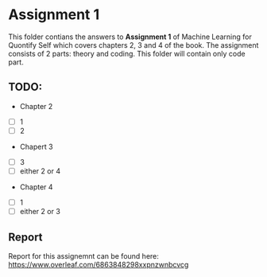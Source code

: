 # Assignment 1
This folder contians the answers to **Assignment 1** of Machine Learning for Quontify Self which covers chapters 2, 3 and 4 of the book. 
The assignment consists of 2 parts: theory and coding. This folder will contain only code part.

## TODO:
- Chapter 2 
- [ ]  1
- [ ]  2
- Chapert 3 
- [ ]  3
- [ ]  either 2 or 4
- Chapter 4
- [ ]  1 
- [ ]  either 2 or 3

## Report 
Report for this assignemnt can be found here:
https://www.overleaf.com/6863848298xxpnzwnbcvcg
